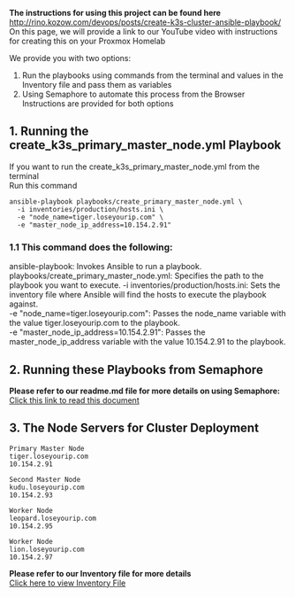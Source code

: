 **The instructions for using this project can be found here** \
http://rino.kozow.com/devops/posts/create-k3s-cluster-ansible-playbook/ \
On this page, we will provide a link to our YouTube video with instructions for creating this on your Proxmox Homelab


We provide you with two options:
1. Run the playbooks using commands from the terminal and values in the Inventory file and pass them as variables
2. Using Semaphore to automate this process from the Browser
Instructions are provided for both options

## 1. Running the create_k3s_primary_master_node.yml Playbook
If you want to run the  create_k3s_primary_master_node.yml from the terminal \
Run this command
```
ansible-playbook playbooks/create_primary_master_node.yml \
  -i inventories/production/hosts.ini \
  -e "node_name=tiger.loseyourip.com" \
  -e "master_node_ip_address=10.154.2.91"
```
### 1.1 This command does the following:

ansible-playbook: Invokes Ansible to run a playbook. \
playbooks/create_primary_master_node.yml: Specifies the path to the playbook you want to execute.
-i inventories/production/hosts.ini: Sets the inventory file where Ansible will find the hosts to execute the playbook against. \
-e "node_name=tiger.loseyourip.com": Passes the node_name variable with the value tiger.loseyourip.com to the playbook. \
-e "master_node_ip_address=10.154.2.91": Passes the master_node_ip_address variable with the value 10.154.2.91 to the playbook.

## 2. Running these Playbooks from Semaphore
**Please refer to our readme.md file for more details on using Semaphore:** \
[Click this link to read this document](https://github.com/nic0michael/create-k3s-cluster-playbook-generator/tree/master/Semaphore)

## 3. The Node Servers for Cluster Deployment
```
Primary Master Node
tiger.loseyourip.com
10.154.2.91

Second Master Node
kudu.loseyourip.com
10.154.2.93 

Worker Node
leopard.loseyourip.com
10.154.2.95 	
  
Worker Node  
lion.loseyourip.com
10.154.2.97
```

**Please refer to our Inventory file for more details** \
[Click here to view Inventory File](https://github.com/nic0michael/create-k3s-cluster-playbook-generator/tree/master/inventories/production)
